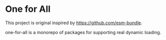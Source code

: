 # One for All

This project is original inspired by https://github.com/esm-bundle.

one-for-all is a monorepo of packages for supporting real dynamic loading.
